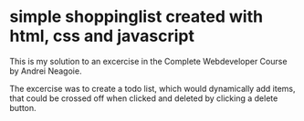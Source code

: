 # simple shoppinglist created with html, css and javascript

This is my solution to an excercise in the Complete Webdeveloper Course by Andrei Neagoie.

The excercise was to create a todo list, which would dynamically add items, that could be crossed off when clicked and deleted by clicking a delete button.


